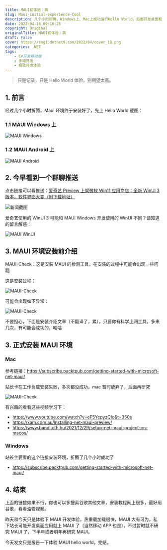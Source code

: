 ```yaml
---
title: MAUI初体验：爽
slug: Maui-initial-experience-Cool
description: 几个小时折腾，Windows上、Mac上成功运行Hello World，后面开发桌面和移动端就选MAUI了
date: 2022-04-16 09:16:25
copyright: Original
originalTitle: MAUI初体验：爽
draft: False
cover: https://img1.dotnet9.com/2022/04/cover_18.png
categories: .NET
tags: 
    - C#开发移动端
    - 多端开发
    - 极致开发体验
---
```


> 只是记录，只是 Hello World 体验，别期望太高。

## 1. 前言

经过几个小时折腾，Maui 环境终于安装好了，先上 Hello World 截图：

### 1.1 MAUI Windows 上

![MAUI Windows](https://img1.dotnet9.com/2022/04/1803.png)

### 1.2 MAUI Android 上

![MAUI Android](https://img1.dotnet9.com/2022/04/1804.png)

## 2. 今早看到一个群聊推送

点击链接可以看推送：[爱奇艺 Preview 上架微软 Win11 应用商店：全新 WinUI 3 版本，软件界面大变（附下载地址）](https://www.ithome.com/0/613/321.htm)

![新闻截图](https://img1.dotnet9.com/2022/04/1801.png)

爱奇艺使用的 WinUI 3 可能和 MAUI Windows 开发使用的 WinUI 不同？请知道的留言解惑：

![MAUI WinUI](https://img1.dotnet9.com/2022/04/1802.png)

## 3. MAUI 环境安装前介绍

MAUI-Check：这是安装 MAUI 的检测工具，在安装的过程中可能会出现一些问题

这是安装过程：

![MAUI-Check](https://img1.dotnet9.com/2022/04/1805.png)

可能会出现如下异常：

![MAUI-Check](https://img1.dotnet9.com/2022/04/1806.png)

不要担心，下面是安装介绍文章（不翻译了，累），只要你有科学上网工具，多来几次，有可能会成功的，哈哈

## 3. 正式安装 MAUI 环境

### Mac

参考链接：https://subscribe.packtpub.com/getting-started-with-microsoft-net-maui/

站长卡在工作负载安装失败，多次都没成功，mac 暂时放弃了，后面再研究

![MAUI-Check](https://img1.dotnet9.com/2022/04/1807.jpg)

有兴趣的看看这些视频学习下：

- https://www.youtube.com/watch?v=eF5YcpyzQIo&t=350s
- https://xam.com.au/installing-net-maui-preview/
- https://www.banditoth.hu/2021/12/29/setup-net-maui-project-on-macos/

### Windows

站长主要看的这个链接安装环境，折腾了几个小时成功了

- https://subscribe.packtpub.com/getting-started-with-microsoft-net-maui/

## 4. 结束

上面的链接如果不行，你也可以多搜索谷歌其他文章，安装教程网上很多，最好用谷歌，看看油管视频。

昨天和今天只是体验下 MAUI 开发体验，热重载加载很快，MAUI 大有可为，私下站长可能开发桌面应用就上 MAUI 了（当然移动 APP 也是），不过暂时就不研究 MAUI 了，下半年或者明年再研究 MAUI。

今天发文只是报告一下体验 MAUI hello world，完结。
